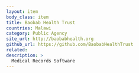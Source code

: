```yaml
---
layout: item
body_class: item
title: Baobab Health Trust
countries: Malawi
category: Public Agency
site_url: http://baobabhealth.org
github_url: https://github.com/BaobabHealthTrust
related: 
description: >
  Medical Records Software
---
```

